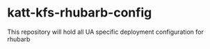 katt-kfs-rhubarb-config
=======================

This repository will hold all UA specific deployment configuration for rhubarb
